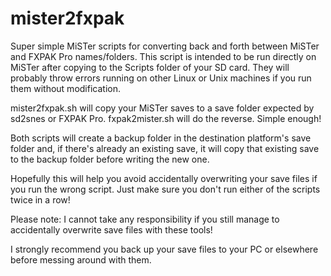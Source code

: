 # mister2fxpak
Super simple MiSTer scripts for converting back and forth between MiSTer and FXPAK Pro names/folders.
This script is intended to be run directly on MiSTer after copying to the Scripts folder of your SD card.
They will probably throw errors running on other Linux or Unix machines if you run them without modification.

mister2fxpak.sh will copy your MiSTer saves to a save folder expected by sd2snes or FXPAK Pro.
fxpak2mister.sh will do the reverse. Simple enough!

Both scripts will create a backup folder in the destination platform's save folder and, if there's already an existing save,
it will copy that existing save to the backup folder before writing the new one.

Hopefully this will help you avoid accidentally overwriting your save files if you run the wrong script.
Just make sure you don't run either of the scripts twice in a row!

Please note: I cannot take any responsibility if you still manage to accidentally overwrite save files with these tools!

I strongly recommend you back up your save files to your PC or elsewhere before messing around with them.
